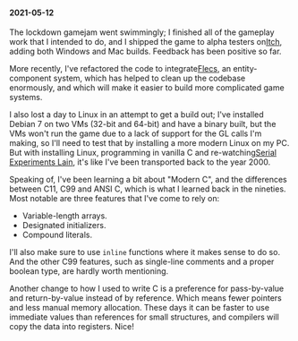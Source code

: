 #### 2021-05-12

The lockdown gamejam went swimmingly; I finished all of the gameplay work that I intended to do, and I shipped the game to alpha testers on[Itch](https://kranzky.itch.io/blattix), adding both Windows and Mac builds. Feedback has been positive so far.

More recently, I've refactored the code to integrate[Flecs](https://github.com/SanderMertens/flecs), an entity-component system, which has helped to clean up the codebase enormously, and which will make it easier to build more complicated game systems.

I also lost a day to Linux in an attempt to get a build out; I've installed Debian 7 on two VMs (32-bit and 64-bit) and have a binary built, but the VMs won't run the game due to a lack of support for the GL calls I'm making, so I'll need to test that by installing a more modern Linux on my PC. But with installing Linux, programming in vanilla C and re-watching[Serial Experiments Lain](https://www.youtube.com/watch?v=Hp5kUmni5Dk), it's like I've been transported back to the year 2000.

Speaking of, I've been learning a bit about "Modern C", and the differences between C11, C99 and ANSI C, which is what I learned back in the nineties. Most notable are three features that I've come to rely on:

- Variable-length arrays.
- Designated initializers.
- Compound literals.

I'll also make sure to use `inline` functions where it makes sense to do so. And the other C99 features, such as single-line comments and a proper boolean type, are hardly worth mentioning.

Another change to how I used to write C is a preference for pass-by-value and return-by-value instead of by reference. Which means fewer pointers and less manual memory allocation. These days it can be faster to use immediate values than references for small structures, and compilers will copy the data into registers. Nice!